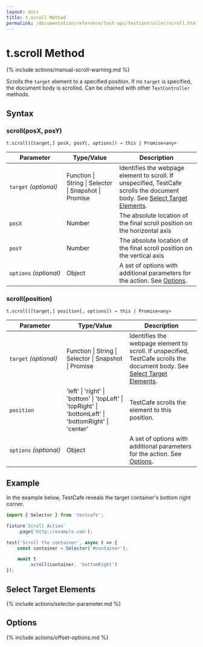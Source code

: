 ```yaml
---
layout: docs
title: t.scroll Method
permalink: /documentation/reference/test-api/testcontroller/scroll.html
---
```

# t.scroll Method

{% include actions/manual-scroll-warning.md %}

Scrolls the `target` element to a specified position. If no `target` is specified, the document body is scrolled. Can be chained with other `TestController` methods.

## Syntax

### scroll(posX, posY)

```text
t.scroll([target,] posX, posY[, options]) → this | Promise<any>
```

Parameter   | Type/Value                                        | Description
----------- | ------------------------------------------------- | --------------------
`target`&#160;*(optional)* | Function &#124; String &#124; Selector &#124; Snapshot &#124; Promise | Identifies the webpage element to scroll. If unspecified, TestCafe scrolls the document body. See [Select Target Elements](#select-target-elements).
`posX`&#160;               | Number | The absolute location of the final scroll position on the horizontal axis
`posY`&#160;               | Number | The absolute location of the final scroll position on the vertical axis
`options`&#160;*(optional)*| Object | A set of options with additional parameters for the action. See [Options](#options).

### scroll(position)

```text
t.scroll([target,] position[, options]) → this | Promise<any>
```

Parameter   | Type/Value                                        | Description
----------- | ------------------------------------------------- | --------------------
`target`&#160;*(optional)* | Function &#124; String &#124; Selector &#124; Snapshot &#124; Promise | Identifies the webpage element to scroll. If unspecified, TestCafe scrolls the document body. See [Select Target Elements](#select-target-elements).
`position`&#160;           | 'left' &#124; 'right' &#124; 'bottom' &#124; 'topLeft' &#124; 'topRight' &#124; 'bottomLeft' &#124; 'bottomRight' &#124; 'center'| TestCafe scrolls the element to this position.
`options`&#160;*(optional)*| Object | A set of options with additional parameters for the action. See [Options](#options).

## Example

In the example below, TestCafe reveals the target container's bottom right corner.

```js
import { Selector } from 'testcafe';

fixture`Scroll Action`
    .page('http://example.com');

test('Scroll the container', async t => {
    const container = Selector('#container');

    await t
        .scroll(container, 'bottomRight')
});
```

## Select Target Elements

{% include actions/selector-parameter.md %}

## Options

{% include actions/offset-options.md %}
